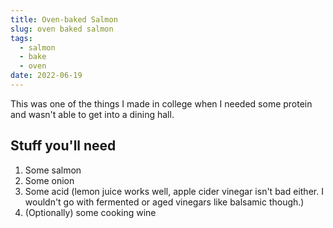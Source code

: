```yaml
---
title: Oven-baked Salmon
slug: oven baked salmon
tags:
  - salmon
  - bake
  - oven
date: 2022-06-19
---
```

This was one of the things I made in college when I needed some protein and wasn't able to get into a dining hall.

## Stuff you'll need

1. Some salmon
1. Some onion
1. Some acid (lemon juice works well, apple cider vinegar isn't bad either. I wouldn't go with fermented or aged vinegars like balsamic though.)
1. (Optionally) some cooking wine

## 